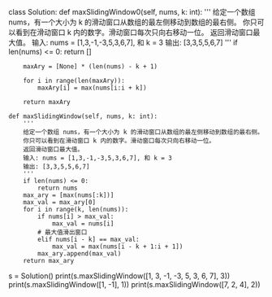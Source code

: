 class Solution:
    def maxSlidingWindow0(self, nums, k: int):
        '''
        给定一个数组 nums，有一个大小为 k 的滑动窗口从数组的最左侧移动到数组的最右侧。
        你只可以看到在滑动窗口 k 内的数字。滑动窗口每次只向右移动一位。
        返回滑动窗口最大值。
        输入: nums = [1,3,-1,-3,5,3,6,7], 和 k = 3
        输出: [3,3,5,5,6,7]
        '''
        if len(nums) <= 0:
            return []

        maxAry = [None] * (len(nums) - k + 1)

        for i in range(len(maxAry)):
            maxAry[i] = max(nums[i:i + k])

        return maxAry

    def maxSlidingWindow(self, nums, k: int):
        '''
        给定一个数组 nums，有一个大小为 k 的滑动窗口从数组的最左侧移动到数组的最右侧。
        你只可以看到在滑动窗口 k 内的数字。滑动窗口每次只向右移动一位。
        返回滑动窗口最大值。
        输入: nums = [1,3,-1,-3,5,3,6,7], 和 k = 3
        输出: [3,3,5,5,6,7]
        '''
        if len(nums) <= 0:
            return nums
        max_ary = [max(nums[:k])]
        max_val = max_ary[0]
        for i in range(k, len(nums)):
            if nums[i] > max_val:
                max_val = nums[i]
            # 最大值滑出窗口
            elif nums[i - k] == max_val:
                max_val = max(nums[i - k + 1:i + 1])
            max_ary.append(max_val)
        return max_ary


s = Solution()
print(s.maxSlidingWindow([1, 3, -1, -3, 5, 3, 6, 7], 3))
print(s.maxSlidingWindow([1, -1], 1))
print(s.maxSlidingWindow([7, 2, 4], 2))
